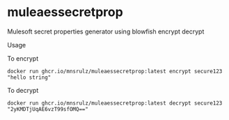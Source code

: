 # muleaessecretprop
Mulesoft secret properties generator using blowfish encrypt decrypt 

Usage

To encrypt
```
docker run ghcr.io/mnsrulz/muleaessecretprop:latest encrypt secure123 "hello string"
```

To decrypt
```
docker run ghcr.io/mnsrulz/muleaessecretprop:latest decrypt secure123 "2yKMDTjUqAE6vzT99sfOMQ=="
```